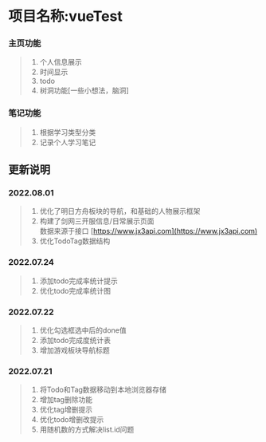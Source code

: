 # 项目名称:vueTest

### 主页功能
>1. 个人信息展示
>2. 时间显示
>3. todo
>4. 树洞功能[一些小想法，脑洞]

### 笔记功能
>1. 根据学习类型分类
>2. 记录个人学习笔记

## 更新说明
### 2022.08.01
>1. 优化了明日方舟板块的导航，和基础的人物展示框架
>2. 构建了剑网三开服信息/日常展示页面  
>数据来源于接口 [https://www.jx3api.com](https://www.jx3api.com)
>3. 优化TodoTag数据结构
### 2022.07.24
>1. 添加todo完成率统计提示
>2. 优化todo完成率统计图
### 2022.07.22
>1. 优化勾选框选中后的done值
>2. 添加todo完成度统计表
>3. 增加游戏板块导航标题
### 2022.07.21
>1. 将Todo和Tag数据移动到本地浏览器存储
>2. 增加tag删除功能
>3. 优化tag增删提示
>4. 优化todo增删改提示
>5. 用随机数的方式解决list.id问题
